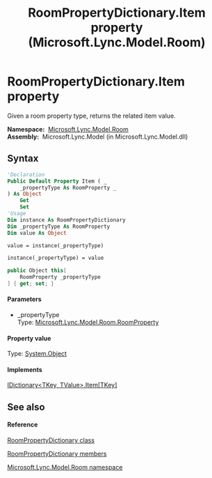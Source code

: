 ﻿---
title: RoomPropertyDictionary.Item property  (Microsoft.Lync.Model.Room)
TOCTitle: 'Item property '
ms:assetid: P:Microsoft.Lync.Model.Room.RoomPropertyDictionary.Item(Microsoft.Lync.Model.Room.RoomProperty)_DI_3_UC_OCS14MrefLyncWPF
ms:mtpsurl: https://msdn.microsoft.com/en-us/library/microsoft.lync.model.room.roompropertydictionary.item(v=office.15)
ms:contentKeyID: 48601911
ms.date: 07/28/2014
mtps_version: v=office.15
f1_keywords:
- Microsoft.Lync.Model.Room.RoomPropertyDictionary.Item
dev_langs:
- CSharp
- JScript
- VB
- other
---

# RoomPropertyDictionary.Item property

Given a room property type, returns the related item value.

**Namespace:**  [Microsoft.Lync.Model.Room](microsoft-lync-model-room-namespace_2.md)  
**Assembly:**  Microsoft.Lync.Model (in Microsoft.Lync.Model.dll)

## Syntax

``` vb
'Declaration
Public Default Property Item ( _
    _propertyType As RoomProperty _
) As Object
    Get
    Set
'Usage
Dim instance As RoomPropertyDictionary
Dim _propertyType As RoomProperty
Dim value As Object

value = instance(_propertyType)

instance(_propertyType) = value
```

``` csharp
public Object this[
    RoomProperty _propertyType
] { get; set; }
```

#### Parameters

  - \_propertyType  
    Type: [Microsoft.Lync.Model.Room.RoomProperty](roomproperty-enumeration-microsoft-lync-model-room_2.md)  

#### Property value

Type: [System.Object](http://msdn2.microsoft.com/en-us/library/e5kfa45b)  

#### Implements

[IDictionary\<TKey, TValue\>.Item\[TKey\]](http://msdn2.microsoft.com/en-us/library/zyxt2e2h)  

## See also

#### Reference

[RoomPropertyDictionary class](roompropertydictionary-class-microsoft-lync-model-room_2.md)

[RoomPropertyDictionary members](roompropertydictionary-members-microsoft-lync-model-room_2.md)

[Microsoft.Lync.Model.Room namespace](microsoft-lync-model-room-namespace_2.md)

